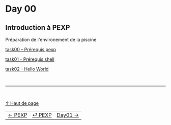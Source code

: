 # Day 00

## Introduction à PEXP

Préparation de l'environement de la piscine

[task00 - Prérequis pexp](./day00/TASK00.md)

[task01 - Prérequis shell](./day00/TASK01.md)

[task02 - Hello World](./day00/TASK02.md)

<br/>

---

<br/>

[↑ Haut de page](#task-00)

|                                   |                                   |                                   |
| :---                              |               :---:               |                              ---: |
| [← PEXP](./PEXP.md)              | [⏎ PEXP](./PEXP.md)              | [Day01 →](./DAY01.md)      |
